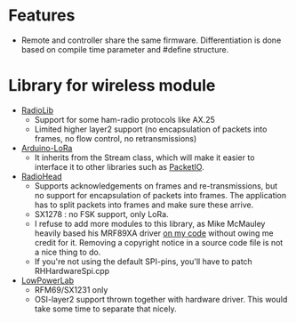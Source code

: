 # Features
* Remote and controller share the same firmware.  Differentiation is done based on compile time parameter and #define structure.

# Library for wireless module
* [RadioLib](https://github.com/jgromes/RadioLib/wiki)
    * Support for some ham-radio protocols like AX.25
    * Limited higher layer2 support (no encapsulation of packets into frames, no flow control, no retransmissions)
* [Arduino-LoRa](https://github.com/sandeepmistry/arduino-LoRa)
    * It inherits from the Stream class, which will make it easier to interface it to other libraries such as [PacketIO](https://packetio.readthedocs.io/en/latest/).
* [RadioHead](http://www.airspayce.com/mikem/arduino/RadioHead/)
    * Supports acknowledgements on frames and re-transmissions, but no support for encapsulation of packets into frames.  The application has to split packets into frames and make sure these arrive.
    * SX1278 : no FSK support, only LoRa.
    * I refuse to add more modules to this library, as Mike McMauley heavily based his MRF89XA driver [on my code](https://github.com/LieBtrau/RadioHead/blob/010059f01bc5f790ef788f355999595e51d3f9b8/RH_MRF89XA.cpp) without owing me credit for it.  Removing a copyright notice in a source code file is not a nice thing to do.
    * If you're not using the default SPI-pins, you'll have to patch RHHardwareSpi.cpp
* [LowPowerLab](https://github.com/LowPowerLab/RFM69)
    * RFM69/SX1231 only
    * OSI-layer2 support thrown together with hardware driver.  This would take some time to separate that nicely.
